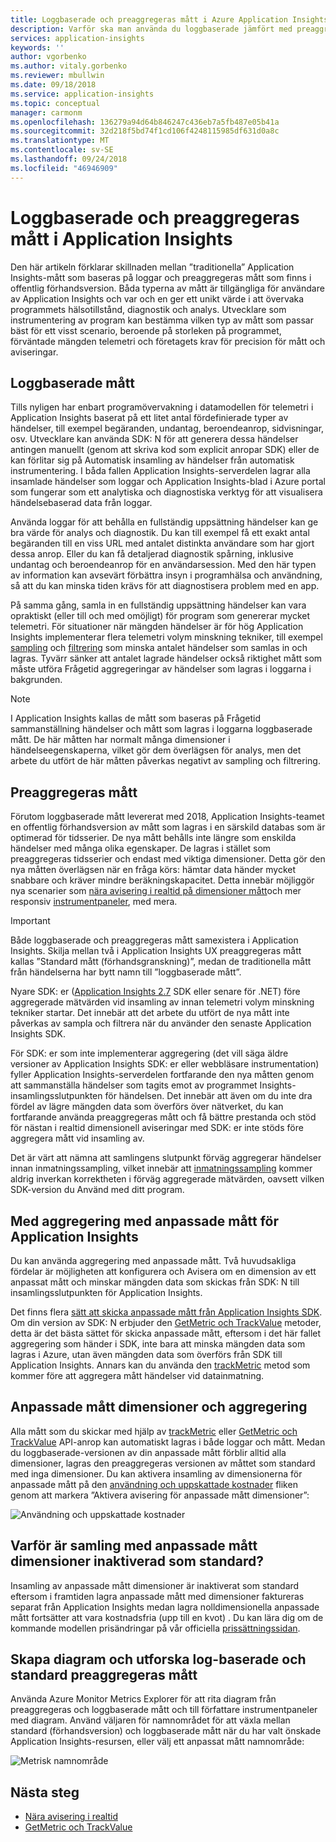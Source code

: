 ```yaml
---
title: Loggbaserade och preaggregeras mått i Azure Application Insights | Microsoft Docs
description: Varför ska man använda du loggbaserade jämfört med preaggregeras mått i Azure Application Insights
services: application-insights
keywords: ''
author: vgorbenko
ms.author: vitaly.gorbenko
ms.reviewer: mbullwin
ms.date: 09/18/2018
ms.service: application-insights
ms.topic: conceptual
manager: carmonm
ms.openlocfilehash: 136279a94d64b846247c436eb7a5fb487e05b41a
ms.sourcegitcommit: 32d218f5bd74f1cd106f4248115985df631d0a8c
ms.translationtype: MT
ms.contentlocale: sv-SE
ms.lasthandoff: 09/24/2018
ms.locfileid: "46946909"
---
```

# <a name="log-based-and-pre-aggregated-metrics-in-application-insights"></a>Loggbaserade och preaggregeras mått i Application Insights

Den här artikeln förklarar skillnaden mellan ”traditionella” Application Insights-mått som baseras på loggar och preaggregeras mått som finns i offentlig förhandsversion. Båda typerna av mått är tillgängliga för användare av Application Insights och var och en ger ett unikt värde i att övervaka programmets hälsotillstånd, diagnostik och analys. Utvecklare som instrumentering av program kan bestämma vilken typ av mått som passar bäst för ett visst scenario, beroende på storleken på programmet, förväntade mängden telemetri och företagets krav för precision för mått och aviseringar.

## <a name="log-based-metrics"></a>Loggbaserade mått

Tills nyligen har enbart programövervakning i datamodellen för telemetri i Application Insights baserat på ett litet antal fördefinierade typer av händelser, till exempel begäranden, undantag, beroendeanrop, sidvisningar, osv. Utvecklare kan använda SDK: N för att generera dessa händelser antingen manuellt (genom att skriva kod som explicit anropar SDK) eller de kan förlitar sig på Automatisk insamling av händelser från automatisk instrumentering. I båda fallen Application Insights-serverdelen lagrar alla insamlade händelser som loggar och Application Insights-blad i Azure portal som fungerar som ett analytiska och diagnostiska verktyg för att visualisera händelsebaserad data från loggar.

Använda loggar för att behålla en fullständig uppsättning händelser kan ge bra värde för analys och diagnostik. Du kan till exempel få ett exakt antal begäranden till en viss URL med antalet distinkta användare som har gjort dessa anrop. Eller du kan få detaljerad diagnostik spårning, inklusive undantag och beroendeanrop för en användarsession. Med den här typen av information kan avsevärt förbättra insyn i programhälsa och användning, så att du kan minska tiden krävs för att diagnostisera problem med en app. 

På samma gång, samla in en fullständig uppsättning händelser kan vara opraktiskt (eller till och med omöjligt) för program som genererar mycket telemetri. För situationer när mängden händelser är för hög Application Insights implementerar flera telemetri volym minskning tekniker, till exempel [sampling](https://docs.microsoft.com/azure/application-insights/app-insights-sampling) och [filtrering](https://docs.microsoft.com/azure/application-insights/app-insights-api-filtering-sampling) som minska antalet händelser som samlas in och lagras. Tyvärr sänker att antalet lagrade händelser också riktighet mått som måste utföra Frågetid aggregeringar av händelser som lagras i loggarna i bakgrunden.

> [!NOTE]
> I Application Insights kallas de mått som baseras på Frågetid sammanställning händelser och mått som lagras i loggarna loggbaserade mått. De här måtten har normalt många dimensioner i händelseegenskaperna, vilket gör dem överlägsen för analys, men det arbete du utfört de här måtten påverkas negativt av sampling och filtrering.

## <a name="pre-aggregated-metrics"></a>Preaggregeras mått

Förutom loggbaserade mått levererat med 2018, Application Insights-teamet en offentlig förhandsversion av mått som lagras i en särskild databas som är optimerad för tidsserier. De nya mått behålls inte längre som enskilda händelser med många olika egenskaper. De lagras i stället som preaggregeras tidsserier och endast med viktiga dimensioner. Detta gör den nya måtten överlägsen när en fråga körs: hämtar data händer mycket snabbare och kräver mindre beräkningskapacitet. Detta innebär möjliggör nya scenarier som [nära avisering i realtid på dimensioner mått](https://docs.microsoft.com/azure/monitoring-and-diagnostics/monitoring-near-real-time-metric-alerts)och mer responsiv [instrumentpaneler](https://docs.microsoft.com/azure/application-insights/app-insights-dashboards), med mera.

> [!IMPORTANT]
> Både loggbaserade och preaggregeras mått samexistera i Application Insights. Skilja mellan två i Application Insights UX preaggregeras mått kallas ”Standard mått (förhandsgranskning)”, medan de traditionella mått från händelserna har bytt namn till ”loggbaserade mått”.

Nyare SDK: er ([Application Insights 2.7](https://www.nuget.org/packages/Microsoft.ApplicationInsights/2.7.2) SDK eller senare för .NET) före aggregerade mätvärden vid insamling av innan telemetri volym minskning tekniker startar. Det innebär att det arbete du utfört de nya mått inte påverkas av sampla och filtrera när du använder den senaste Application Insights SDK.

För SDK: er som inte implementerar aggregering (det vill säga äldre versioner av Application Insights SDK: er eller webbläsare instrumentation) fyller Application Insights-serverdelen fortfarande den nya måtten genom att sammanställa händelser som tagits emot av programmet Insights-insamlingsslutpunkten för händelsen. Det innebär att även om du inte dra fördel av lägre mängden data som överförs över nätverket, du kan fortfarande använda preaggregeras mått och få bättre prestanda och stöd för nästan i realtid dimensionell aviseringar med SDK: er inte stöds före aggregera mått vid insamling av.

Det är värt att nämna att samlingens slutpunkt förväg aggregerar händelser innan inmatningssampling, vilket innebär att [inmatningssampling](https://docs.microsoft.com/azure/application-insights/app-insights-sampling) kommer aldrig inverkan korrektheten i förväg aggregerade mätvärden, oavsett vilken SDK-version du Använd med ditt program.  

## <a name="using-pre-aggregation-with-application-insights-custom-metrics"></a>Med aggregering med anpassade mått för Application Insights

Du kan använda aggregering med anpassade mått. Två huvudsakliga fördelar är möjligheten att konfigurera och Avisera om en dimension av ett anpassat mått och minskar mängden data som skickas från SDK: N till insamlingsslutpunkten för Application Insights.

Det finns flera [sätt att skicka anpassade mått från Application Insights SDK](https://docs.microsoft.com/azure/application-insights/app-insights-api-custom-events-metrics). Om din version av SDK: N erbjuder den [GetMetric och TrackValue](https://docs.microsoft.com/azure/application-insights/app-insights-api-custom-events-metrics#getmetric) metoder, detta är det bästa sättet för skicka anpassade mått, eftersom i det här fallet aggregering som händer i SDK, inte bara att minska mängden data som lagras i Azure, utan även mängden data som överförs från SDK till Application Insights. Annars kan du använda den [trackMetric](https://docs.microsoft.com/azure/application-insights/app-insights-api-custom-events-metrics#trackmetric) metod som kommer före att aggregera mått händelser vid datainmatning.

## <a name="custom-metrics-dimensions-and-pre-aggregation"></a>Anpassade mått dimensioner och aggregering

Alla mått som du skickar med hjälp av [trackMetric](https://docs.microsoft.com/azure/application-insights/app-insights-api-custom-events-metrics#trackmetric) eller [GetMetric och TrackValue](https://docs.microsoft.com/azure/application-insights/app-insights-api-custom-events-metrics#getmetric) API-anrop kan automatiskt lagras i både loggar och mått. Medan du loggbaserade-versionen av din anpassade mått förblir alltid alla dimensioner, lagras den preaggregeras versionen av måttet som standard med inga dimensioner. Du kan aktivera insamling av dimensionerna för anpassade mått på den [användning och uppskattade kostnader](https://docs.microsoft.com/azure/application-insights/app-insights-pricing) fliken genom att markera ”Aktivera avisering för anpassade mått dimensioner”: 

![Användning och uppskattade kostnader](.\media\pre-aggregated-metrics-log-metrics\001-cost.png)

## <a name="why-is-collection-of-custom-metrics-dimensions-turned-off-by-default"></a>Varför är samling med anpassade mått dimensioner inaktiverad som standard?

Insamling av anpassade mått dimensioner är inaktiverat som standard eftersom i framtiden lagra anpassade mått med dimensioner faktureras separat från Application Insights medan lagra nolldimensionella anpassade mått fortsätter att vara kostnadsfria (upp till en kvot) . Du kan lära dig om de kommande modellen prisändringar på vår officiella [prissättningssidan](https://azure.microsoft.com/pricing/details/monitor/).

## <a name="creating-charts-and-exploring-log-based-and-standard-pre-aggregated-metrics"></a>Skapa diagram och utforska log-baserade och standard preaggregeras mått

Använda Azure Monitor Metrics Explorer för att rita diagram från preaggregeras och loggbaserade mått och till författare instrumentpaneler med diagram. Använd väljaren för namnområdet för att växla mellan standard (förhandsversion) och loggbaserade mått när du har valt önskade Application Insights-resursen, eller välj ett anpassat mått namnområde:

![Metrisk namnområde](.\media\pre-aggregated-metrics-log-metrics\002-metric-namespace.png)

## <a name="next-steps"></a>Nästa steg

* [Nära avisering i realtid](https://docs.microsoft.com/azure/monitoring-and-diagnostics/monitoring-near-real-time-metric-alerts)
* [GetMetric och TrackValue](https://docs.microsoft.com/azure/application-insights/app-insights-api-custom-events-metrics#getmetric)
